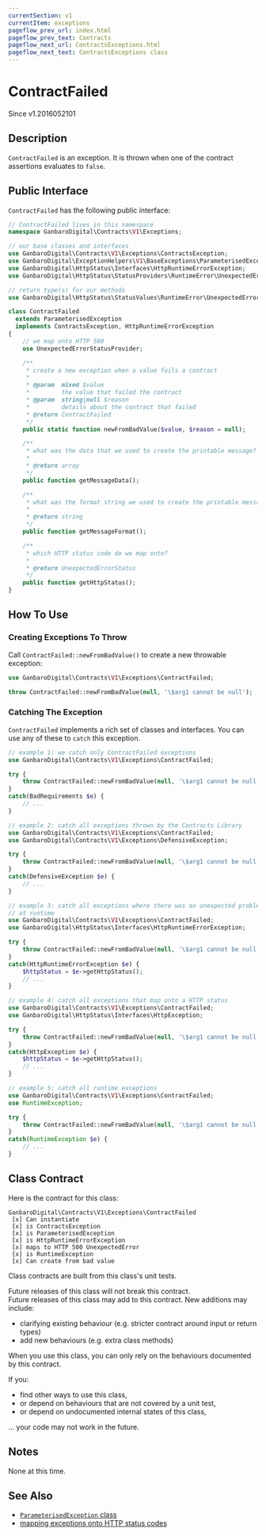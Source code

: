 ```yaml
---
currentSection: v1
currentItem: exceptions
pageflow_prev_url: index.html
pageflow_prev_text: Contracts
pageflow_next_url: ContractsExceptions.html
pageflow_next_text: ContractsExceptions class
---
```


# ContractFailed

<div class="callout info">
Since v1.2016052101
</div>

## Description

`ContractFailed` is an exception. It is thrown when one of the contract assertions evaluates to `false`.

## Public Interface

`ContractFailed` has the following public interface:

```php
// ContractFailed lives in this namespace
namespace GanbaroDigital\Contracts\V1\Exceptions;

// our base classes and interfaces
use GanbaroDigital\Contracts\V1\Exceptions\ContractsException;
use GanbaroDigital\ExceptionHelpers\V1\BaseExceptions\ParameterisedException;
use GanbaroDigital\HttpStatus\Interfaces\HttpRuntimeErrorException;
use GanbaroDigital\HttpStatus\StatusProviders\RuntimeError\UnexpectedErrorStatusProvider;

// return type(s) for our methods
use GanbaroDigital\HttpStatus\StatusValues\RuntimeError\UnexpectedErrorStatus;

class ContractFailed
  extends ParameterisedException
  implements ContractsException, HttpRuntimeErrorException
{
    // we map onto HTTP 500
    use UnexpectedErrorStatusProvider;

    /**
     * create a new exception when a value fails a contract
     *
     * @param  mixed $value
     *         the value that failed the contract
     * @param  string|null $reason
     *         details about the contract that failed
     * @return ContractFailed
     */
    public static function newFromBadValue($value, $reason = null);

    /**
     * what was the data that we used to create the printable message?
     *
     * @return array
     */
    public function getMessageData();

    /**
     * what was the format string we used to create the printable message?
     *
     * @return string
     */
    public function getMessageFormat();

    /**
     * which HTTP status code do we map onto?
     *
     * @return UnexpectedErrorStatus
     */
    public function getHttpStatus();
}
```

## How To Use

### Creating Exceptions To Throw

Call `ContractFailed::newFromBadValue()` to create a new throwable exception:

```php
use GanbaroDigital\Contracts\V1\Exceptions\ContractFailed;

throw ContractFailed::newFromBadValue(null, '\$arg1 cannot be null');
```

### Catching The Exception

`ContractFailed` implements a rich set of classes and interfaces. You can use any of these to `catch` this exception.

```php
// example 1: we catch only ContractFailed exceptions
use GanbaroDigital\Contracts\V1\Exceptions\ContractFailed;

try {
    throw ContractFailed::newFromBadValue(null, '\$arg1 cannot be null');
}
catch(BadRequirements $e) {
    // ...
}
```

```php
// example 2: catch all exceptions thrown by the Contracts Library
use GanbaroDigital\Contracts\V1\Exceptions\ContractFailed;
use GanbaroDigital\Contracts\V1\Exceptions\DefensiveException;

try {
    throw ContractFailed::newFromBadValue(null, '\$arg1 cannot be null');
}
catch(DefensiveException $e) {
    // ...
}
```

```php
// example 3: catch all exceptions where there was an unexpected problem
// at runtime
use GanbaroDigital\Contracts\V1\Exceptions\ContractFailed;
use GanbaroDigital\HttpStatus\Interfaces\HttpRuntimeErrorException;

try {
    throw ContractFailed::newFromBadValue(null, '\$arg1 cannot be null');
}
catch(HttpRuntimeErrorException $e) {
    $httpStatus = $e->getHttpStatus();
    // ...
}
```

```php
// example 4: catch all exceptions that map onto a HTTP status
use GanbaroDigital\Contracts\V1\Exceptions\ContractFailed;
use GanbaroDigital\HttpStatus\Interfaces\HttpException;

try {
    throw ContractFailed::newFromBadValue(null, '\$arg1 cannot be null');
}
catch(HttpException $e) {
    $httpStatus = $e->getHttpStatus();
    // ...
}
```

```php
// example 5: catch all runtime exceptions
use GanbaroDigital\Contracts\V1\Exceptions\ContractFailed;
use RuntimeException;

try {
    throw ContractFailed::newFromBadValue(null, '\$arg1 cannot be null');
}
catch(RuntimeException $e) {
    // ...
}
```

## Class Contract

Here is the contract for this class:

    GanbaroDigital\Contracts\V1\Exceptions\ContractFailed
     [x] Can instantiate
     [x] is ContractsException
     [x] is ParameterisedException
     [x] is HttpRuntimeErrorException
     [x] maps to HTTP 500 UnexpectedError
     [x] is RuntimeException
     [x] Can create from bad value

Class contracts are built from this class's unit tests.

<div class="callout success">
Future releases of this class will not break this contract.
</div>

<div class="callout info" markdown="1">
Future releases of this class may add to this contract. New additions may include:

* clarifying existing behaviour (e.g. stricter contract around input or return types)
* add new behaviours (e.g. extra class methods)
</div>

<div class="callout warning" markdown="1">
When you use this class, you can only rely on the behaviours documented by this contract.

If you:

* find other ways to use this class,
* or depend on behaviours that are not covered by a unit test,
* or depend on undocumented internal states of this class,

... your code may not work in the future.
</div>

## Notes

None at this time.

## See Also

* [`ParameterisedException` class](http://ganbarodigital.github.io/php-mv-exception-helpers/V1/BaseExceptions/ParameterisedException.html)
* [mapping exceptions onto HTTP status codes](http://ganbarodigital.github.io/php-http-status/usage/http-exceptions.html)
